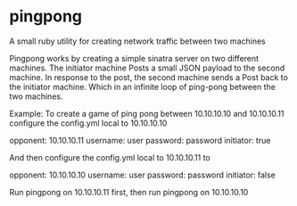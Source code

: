 # pingpong
A small ruby utility for creating network traffic between two machines

Pingpong works by creating a simple sinatra server on two different machines.
The initiator machine Posts a small JSON payload to the second machine.
In response to the post, the second machine sends a Post back to the initiator machine.
Which in an infinite loop of ping-pong between the two machines.

Example:
To create a game of ping pong between 10.10.10.10 and 10.10.10.11
configure the config.yml local to 10.10.10.10

opponent: 10.10.10.11
username: user
password: password
initiator: true

And then configure the config.yml local to 10.10.10.11 to 

opponent: 10.10.10.10
username: user
password: password
initiator: false

Run pingpong on 10.10.10.11 first, then run pingpong on 10.10.10.10

